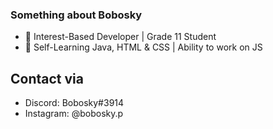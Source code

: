 ### Something about Bobosky

- 💙 Interest-Based Developer | Grade 11 Student
- 🌱 Self-Learning Java, HTML & CSS | Ability to work on JS

## Contact via
- Discord: Bobosky#3914
- Instagram: @bobosky.p
